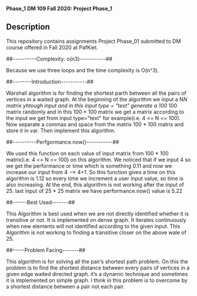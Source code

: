 **Phase_1**
**DM 109 Fall 2020: Project Phase_1**

## Description ##
This repository contains assignments Project Phase_01 submitted to DM course offered in Fall 2020 at PafKiet.

##----------Complexity: o(n3)-----------##

Because we use three loops and the time complexity is O(n^3).


##--------Introduction-----------##

Warshall algorithm is for finding the shortest parth between all the pairs of vertices in a waited graph. At the beginning of the algorithm we input  a N*N matrix yhtough input and in this input type = "text" generate a 100* 100 matrix randomly and in this 100 * 100 matrix we get a matrix according to the input we get from input type="text" for example(i.e. 4 <= N <= 100). Now separate a commas and space from the matrix 100 * 100 matrix and store it in var. Then implement this algorithm.



##----------Perfgormance.now()-----------##

We used this function on each value of input matrix from 100 * 100 matrix(i.e. 4 <= N <= 100) on this algorithm. We noticed that if we input 4 so we get the performance or time which is something 0.11 and now we increase our input from 4 --> 4+1. So this function gives a time on this algorithm is 1.12 so every time we increment a user input value, so time is also increasing. At the end, this algorithm is not working after the input of 25. last input of 25 * 25 matrix we have performance.now() value is 5.22


##------Best Used-------##

This Algorithm is best used when we are not directly identified whether it is transitive or not. It is implemented on dense graph. It iterates continuously when new elements will not identified according to the given input. This Algorithm is not working to finding a transitive closer on the above wale of 25.


##-----Problem Facing-------##

This algorithm is for solving all the pair’s shortest path problem. On this the problem is to find the shortest distance between every pairs of vertices in a given edge waited directed graph. it’s a dynamic technique and sometimes it is implemented on simple graph. I think in this problem is to overcome by a shortest distance between a pair not each pair.
